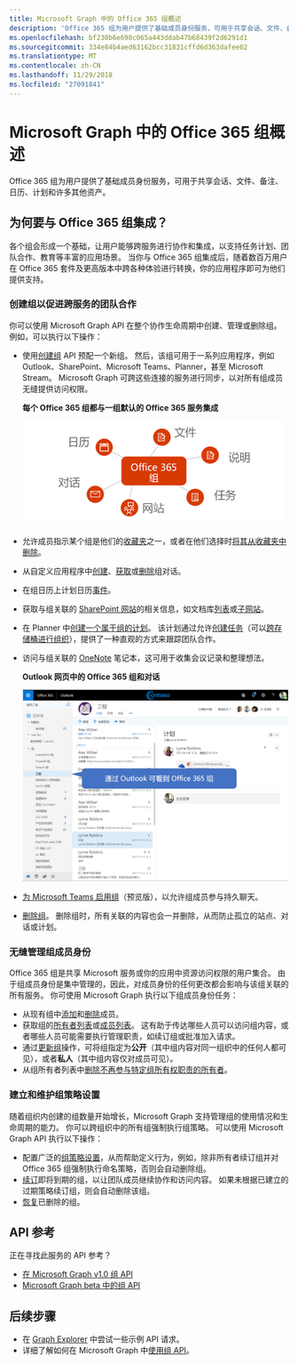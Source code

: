 ```yaml
---
title: Microsoft Graph 中的 Office 365 组概述
description: 'Office 365 组为用户提供了基础成员身份服务，可用于共享会话、文件、备注、日历、计划和许多其他资产。 '
ms.openlocfilehash: bf230b6e698c065a443ddab47b68439f2d6291d1
ms.sourcegitcommit: 334e84b4aed63162bcc31831cffd6d363dafee02
ms.translationtype: MT
ms.contentlocale: zh-CN
ms.lasthandoff: 11/29/2018
ms.locfileid: "27091841"
---
```

# <a name="overview-of-office-365-groups-in-microsoft-graph"></a>Microsoft Graph 中的 Office 365 组概述

Office 365 组为用户提供了基础成员身份服务，可用于共享会话、文件、备注、日历、计划和许多其他资产。 

## <a name="why-integrate-with-office-365-groups"></a>为何要与 Office 365 组集成？   

各个组会形成一个基础，让用户能够跨服务进行协作和集成，以支持任务计划、团队合作、教育等丰富的应用场景。 当你与 Office 365 组集成后，随着数百万用户在 Office 365 套件及更高版本中跨各种体验进行转换，你的应用程序即可为他们提供支持。  
 
### <a name="create-groups-to-facilitate-teamwork-across-services"></a>创建组以促进跨服务的团队合作 
 
你可以使用 Microsoft Graph API 在整个协作生命周期中创建、管理或删除组。 例如，可以执行以下操作：  
 
- 使用[创建组](/graph/api/group-post-groups?view=graph-rest-1.0) API 预配一个新组。 然后，该组可用于一系列应用程序，例如 Outlook、SharePoint、Microsoft Teams、Planner，甚至 Microsoft Stream。 Microsoft Graph 可跨这些连接的服务进行同步，以对所有组成员无缝提供访问权限。  
 
    **每个 Office 365 组都与一组默认的 Office 365 服务集成**

    ![图表显示 Office 365 组与文件、备注、任务、站点、对话和日历的集成](images/office365-groups-concept-overview-related-services-infographic.png)  

- 允许成员指示某个组是他们的[收藏夹](/graph/api/group-addfavorite?view=graph-rest-1.0)之一，或者在他们选择时[将其从收藏夹中删除](/graph/api/group-removefavorite?view=graph-rest-1.0)。 
- 从自定义应用程序中[创建](/graph/api/group-post-conversations?view=graph-rest-1.0)、[获取](/graph/api/group-get-conversation?view=graph-rest-1.0)或[删除](/graph/api/group-delete-conversation?view=graph-rest-1.0)组对话。 
- 在组日历上计划日历[事件](/graph/api/resources/event?view=graph-rest-1.0)。 
- 获取与组关联的 [SharePoint 网站](/graph/api/resources/site?view=graph-rest-1.0)的相关信息，如文档库[列表](/graph/api/list-list?view=graph-rest-1.0)或[子网站](/graph/api/site-list-subsites?view=graph-rest-1.0)。 
- 在 Planner 中[创建一个属于组的计划](/graph/api/planner-post-buckets?view=graph-rest-1.0)。 该计划通过允许[创建任务](/graph/api/planner-post-tasks?view=graph-rest-1.0)（可以[跨存储桶进行组织](/graph/api/planner-post-buckets?view=graph-rest-1.0)），提供了一种直观的方式来跟踪团队合作。 
- 访问与组关联的 [OneNote](/graph/api/resources/onenote?view=graph-rest-1.0) 笔记本，这可用于收集会议记录和整理想法。 
  
    **Outlook 网页中的 Office 365 组和对话**

    ![Outlook 网页版在“组”文件夹中列出组的屏幕截图](images/office365-groups-concept-overview-groups-in-outlook.png) 

- [为 Microsoft Teams 启用组](/graph/api/team-put-teams?view=graph-rest-beta)（预览版），以允许组成员参与持久聊天。  
- [删除组](/graph/api/group-delete?view=graph-rest-1.0)。 删除组时，所有关联的内容也会一并删除，从而防止孤立的站点、对话或计划。 
 
### <a name="manage-group-membership-seamlessly"></a>无缝管理组成员身份 
 
Office 365 组是共享 Microsoft 服务或你的应用中资源访问权限的用户集合。 由于组成员身份是集中管理的，因此，对成员身份的任何更改都会影响与该组关联的所有服务。 你可使用 Microsoft Graph 执行以下组成员身份任务：
 
- 从现有组中[添加](/graph/api/group-post-members?view=graph-rest-1.0)和[删除](/graph/api/group-delete-members?view=graph-rest-1.0)成员。 
- 获取组的[所有者列表](/graph/api/group-list-owners?view=graph-rest-1.0)或[成员列表](/graph/api/group-list-members?view=graph-rest-1.0)。 这有助于传达哪些人员可以访问组内容，或者哪些人员可能需要执行管理职责，如续订组或批准加入请求。 
- 通过[更新组](/graph/api/group-update?view=graph-rest-1.0)操作，可将组指定为**公开**（其中组内容对同一组织中的任何人都可见），或者**私人**（其中组内容仅对成员可见）。 
- 从组所有者列表中[删除不再参与特定组所有权职责的所有者](/graph/api/group-delete-owners?view=graph-rest-1.0)。 
 
### <a name="establish-and-maintain-group-policy-settings"></a>建立和维护组策略设置 
 
随着组织内创建的组数量开始增长，Microsoft Graph 支持管理组的使用情况和生命周期的能力。 你可以跨组织中的所有组强制执行组策略。 可以使用 Microsoft Graph API 执行以下操作：

- 配置广泛的[组策略设置](/graph/api/resources/groupsetting?view=graph-rest-1.0)，从而帮助定义行为，例如，除非所有者续订组并对 Office 365 组强制执行命名策略，否则会自动删除组。 
- [续订](/graph/api/group-renew?view=graph-rest-1.0)即将到期的组，以让团队成员继续协作和访问内容。 如果未根据已建立的过期策略续订组，则会自动删除该组。 
- [恢复](/graph/api/directory-deleteditems-restore?view=graph-rest-1.0)已删除的组。

## <a name="api-reference"></a>API 参考
正在寻找此服务的 API 参考？

- [在 Microsoft Graph v1.0 组 API](/graph/api/resources/groups-overview?view=graph-rest-1.0)
- [Microsoft Graph beta 中的组 API](/graph/api/resources/groups-overview?view=graph-rest-beta)


## <a name="next-steps"></a>后续步骤

- 在 [Graph Explorer](https://developer.microsoft.com/graph/graph-explorer) 中尝试一些示例 API 请求。 
- 详细了解如何在 Microsoft Graph 中[使用组 API](/graph/api/resources/groups-overview?view=graph-rest-1.0)。
